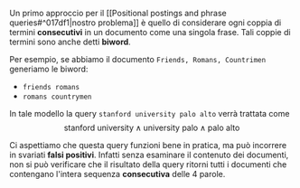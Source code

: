 Un primo approccio per il [[Positional postings and phrase queries#^017df1|nostro problema]] è quello di considerare ogni coppia di termini **consecutivi** in un documento come una singola frase.
Tali coppie di termini sono anche detti **biword**.

Per esempio, se abbiamo il documento `Friends, Romans, Countrimen` generiamo le biword:
- `friends romans`
- `romans countrymen`

In tale modello la query `stanford university palo alto` verrà trattata come
$$\text{stanford university} \land \text{university palo} \land \text{palo alto}$$

Ci aspettiamo che questa query funzioni bene in pratica, ma può incorrere in svariati **falsi positivi**.
Infatti senza esaminare il contenuto dei documenti, non si può verificare che il risultato della query ritorni tutti i documenti che contengano l'intera sequenza **consecutiva** delle 4 parole.